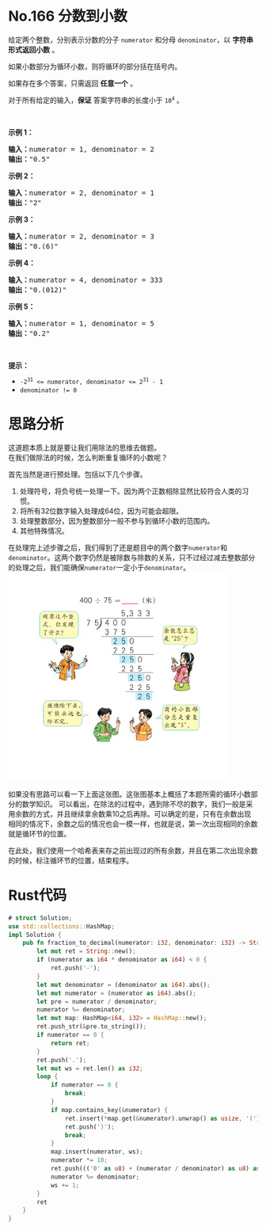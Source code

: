 # No.166 分数到小数
<p>给定两个整数，分别表示分数的分子&nbsp;<code>numerator</code> 和分母 <code>denominator</code>，以 <strong>字符串形式返回小数</strong> 。</p>

<p>如果小数部分为循环小数，则将循环的部分括在括号内。</p>

<p class="MachineTrans-lang-zh-CN">如果存在多个答案，只需返回 <strong>任意一个</strong> 。</p>

<p class="MachineTrans-lang-zh-CN">对于所有给定的输入，<strong>保证</strong> 答案字符串的长度小于 <code>10<sup>4</sup></code> 。</p>

<p>&nbsp;</p>

<p><strong>示例 1：</strong></p>

<pre><strong>输入：</strong>numerator = 1, denominator = 2
<strong>输出：</strong>"0.5"
</pre>

<p><strong>示例 2：</strong></p>

<pre><strong>输入：</strong>numerator = 2, denominator = 1
<strong>输出：</strong>"2"
</pre>

<p><strong>示例 3：</strong></p>

<pre><strong>输入：</strong>numerator = 2, denominator = 3
<strong>输出：</strong>"0.(6)"
</pre>

<p><strong>示例 4：</strong></p>

<pre><strong>输入：</strong>numerator = 4, denominator = 333
<strong>输出：</strong>"0.(012)"
</pre>

<p><strong>示例 5：</strong></p>

<pre><strong>输入：</strong>numerator = 1, denominator = 5
<strong>输出：</strong>"0.2"
</pre>

<p>&nbsp;</p>

<p><strong>提示：</strong></p>

<ul>
	<li><code>-2<sup>31</sup> &lt;=&nbsp;numerator, denominator &lt;= 2<sup>31</sup> - 1</code></li>
	<li><code>denominator != 0</code></li>
</ul>

# 思路分析

这道题本质上就是要让我们用除法的思维去做题。  
在我们做除法的时候，怎么判断重复循环的小数呢？

首先当然是进行预处理。包括以下几个步骤。

1. 处理符号，将负号统一处理一下。因为两个正数相除显然比较符合人类的习惯。
2. 将所有32位数字输入处理成64位，因为可能会超限。
3. 处理整数部分，因为整数部分一般不参与到循环小数的范围内。
4. 其他特殊情况。


在处理完上述步骤之后，我们得到了还是题目中的两个数字`numerator`和`denominator`。这两个数字仍然是被除数与除数的关系，只不过经过减去整数部分的处理之后，我们能确保`numerator`一定小于`denominator`。
![小学课本对于循环小数的讲解](3-No.166.png)

如果没有思路可以看一下上面这张图。这张图基本上概括了本题所需的循环小数部分的数学知识。
可以看出，在除法的过程中，遇到除不尽的数字，我们一般是采用余数的方式，并且继续拿余数乘10之后再除。可以确定的是，只有在余数出现相同的情况下，余数之后的情况也会一模一样，也就是说，第一次出现相同的余数就是循环节的位置。

在此处，我们使用一个哈希表来存之前出现过的所有余数，并且在第二次出现余数的时候，标注循环节的位置，结束程序。
# Rust代码
```rust
# struct Solution;
use std::collections::HashMap;
impl Solution {
    pub fn fraction_to_decimal(numerator: i32, denominator: i32) -> String {
        let mut ret = String::new();
        if (numerator as i64 * denominator as i64) < 0 {
            ret.push('-');
        }
        let mut denominator = (denominator as i64).abs();
        let mut numerator = (numerator as i64).abs();
        let pre = numerator / denominator;
        numerator %= denominator;
        let mut map: HashMap<i64, i32> = HashMap::new();
        ret.push_str(&pre.to_string());
        if numerator == 0 {
            return ret;
        }
        ret.push('.');
        let mut ws = ret.len() as i32;
        loop {
            if numerator == 0 {
                break;
            }
            if map.contains_key(&numerator) {
                ret.insert(*map.get(&numerator).unwrap() as usize, '(');
                ret.push(')');
                break;
            }
            map.insert(numerator, ws);
            numerator *= 10;
            ret.push((('0' as u8) + (numerator / denominator) as u8) as char);
            numerator %= denominator;
            ws += 1;
        }
        ret
    }
}
```

